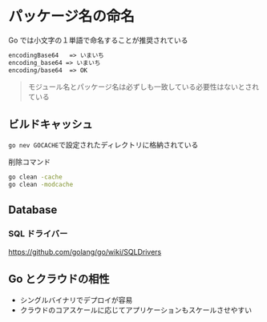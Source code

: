 # パッケージ名の命名

Go では小文字の１単語で命名することが推奨されている

```txt
encodingBase64   => いまいち
encoding_base64 => いまいち
encoding/base64  => OK
```

> モジュール名とパッケージ名は必ずしも一致している必要性はないとされている

## ビルドキャッシュ

`go nev GOCACHE`で設定されたディレクトリに格納されている

削除コマンド

```bash
go clean -cache
go clean -modcache
```

## Database

### SQL ドライバー

https://github.com/golang/go/wiki/SQLDrivers

## Go とクラウドの相性

- シングルバイナリでデプロイが容易
- クラウドのコアスケールに応じてアプリケーションもスケールさせやすい
